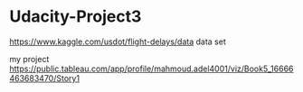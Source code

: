 # Udacity-Project3

https://www.kaggle.com/usdot/flight-delays/data
data set

my project
https://public.tableau.com/app/profile/mahmoud.adel4001/viz/Book5_16666463683470/Story1
